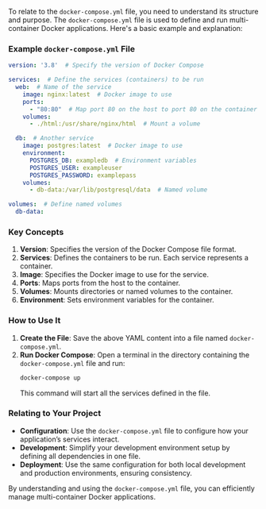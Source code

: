 To relate to the `docker-compose.yml` file, you need to understand its structure and purpose. The `docker-compose.yml` file is used to define and run multi-container Docker applications. Here's a basic example and explanation:

### Example `docker-compose.yml` File

```yaml
version: '3.8'  # Specify the version of Docker Compose

services:  # Define the services (containers) to be run
  web:  # Name of the service
    image: nginx:latest  # Docker image to use
    ports:
      - "80:80"  # Map port 80 on the host to port 80 on the container
    volumes:
      - ./html:/usr/share/nginx/html  # Mount a volume

  db:  # Another service
    image: postgres:latest  # Docker image to use
    environment:
      POSTGRES_DB: exampledb  # Environment variables
      POSTGRES_USER: exampleuser
      POSTGRES_PASSWORD: examplepass
    volumes:
      - db-data:/var/lib/postgresql/data  # Named volume

volumes:  # Define named volumes
  db-data:
```

### Key Concepts

1. **Version**: Specifies the version of the Docker Compose file format.
2. **Services**: Defines the containers to be run. Each service represents a container.
3. **Image**: Specifies the Docker image to use for the service.
4. **Ports**: Maps ports from the host to the container.
5. **Volumes**: Mounts directories or named volumes to the container.
6. **Environment**: Sets environment variables for the container.

### How to Use It

1. **Create the File**: Save the above YAML content into a file named `docker-compose.yml`.
2. **Run Docker Compose**: Open a terminal in the directory containing the `docker-compose.yml` file and run:
   ```sh
   docker-compose up
   ```
   This command will start all the services defined in the file.

### Relating to Your Project

- **Configuration**: Use the `docker-compose.yml` file to configure how your application’s services interact.
- **Development**: Simplify your development environment setup by defining all dependencies in one file.
- **Deployment**: Use the same configuration for both local development and production environments, ensuring consistency.

By understanding and using the `docker-compose.yml` file, you can efficiently manage multi-container Docker applications.